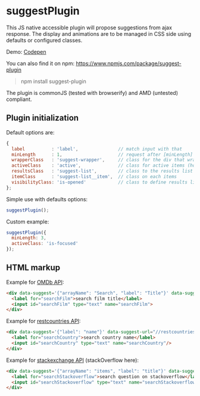 # suggestPlugin

  This JS native accessible plugin will propose suggestions from ajax response. The display and animations are to be managed in CSS side using defaults or configured classes.

  Demo: [Codepen](https://codepen.io/lordfpx/pen/zqRzjX)

  You can also find it on npm: https://www.npmjs.com/package/suggest-plugin

  > npm install suggest-plugin

  The plugin is commonJS (tested with browserify) and AMD (untested) compliant.


## Plugin initialization

  Default options are:

  ```javascript
  {
    label          : 'label',               // match input with that
    minLength      : 1,                     // request after [minLength] characters
    wrapperClass   : 'suggest-wrapper',     // class for the div that wrap both input and results
    activeClass    : 'active',              // class for active items (hover+active)
    resultsClass   : 'suggest-list',        // class to the results list element
    itemClass      : 'suggest-list__item',  // class on each items
    visibilityClass: 'is-opened'            // class to define results list visibility
  };
  ```


  Simple use with defaults options:

  ```javascript
  suggestPlugin();
  ```


  Custom example:

  ```javascript
  suggestPlugin({
    minLength: 3,
    activeClass: 'is-focused'
  });
  ```


## HTML markup

  Example for [OMDb API](http://omdbapi.com/):

  ```html
  <div data-suggest='{"arrayName": "Search", "label": "Title"}' data-suggest-url="//www.omdbapi.com/?s=">
    <label for="searchFilm">search film title</label>
    <input id="searchFilm" type="text" name="searchFilm">
  </div>
  ```


  Example for [restcountries API](https://restcountries.eu/):

  ```html
  <div data-suggest='{"label": "name"}' data-suggest-url="//restcountries.eu/rest/v1/name/">
    <label for="searchCountry">search country name</label>
    <input id="searchCountry" type="text" name="searchCountry"/>
  </div>
  ```


  Example for [stackexchange API](https://api.stackexchange.com/) (stackOverflow here):

  ```html
  <div data-suggest='{"arrayName": "items", "label": "title"}' data-suggest-url="//api.stackexchange.com/2.0/search?site=stackoverflow.com&amp;tagged=javascript&amp;pagesize=10&amp;intitle=">
    <label for="searchStackoverflow">search question on stackoverflow</label>
    <input id="searchStackoverflow" type="text" name="searchStackoverflow"/>
  </div>
  ```